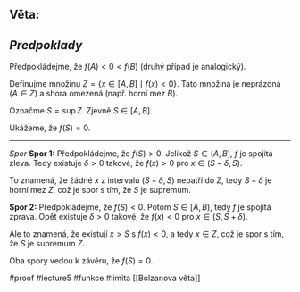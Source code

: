 ## Věta: 
*Predpoklady*
---
Předpokládejme, že $f(A) < 0 < f(B)$ (druhý případ je analogický).

Definujme množinu $Z = \{x \in [A, B] \mid f(x) < 0\}$. Tato množina je neprázdná ($A \in Z$) a shora omezená (např. horní mez $B$).

Označme $S = \sup Z$. Zjevně $S \in [A, B]$.

Ukážeme, že $f(S) = 0$.

---
*Spor*
**Spor 1:** Předpokládejme, že $f(S) > 0$. Jelikož $S \in (A, B]$, $f$ je spojitá zleva. Tedy existuje $\delta > 0$ takové, že $f(x) > 0$ pro $x \in (S - \delta, S)$.

To znamená, že žádné $x$ z intervalu $(S - \delta, S)$ nepatří do $Z$, tedy $S - \delta$ je horní mez $Z$, což je spor s tím, že $S$ je supremum.

**Spor 2:** Předpokládejme, že $f(S) < 0$. Potom $S \in [A, B)$, tedy $f$ je spojitá zprava. Opět existuje $\delta > 0$ takové, že $f(x) < 0$ pro $x \in (S, S + \delta)$.

Ale to znamená, že existují $x > S$ s $f(x) < 0$, a tedy $x \in Z$, což je spor s tím, že $S$ je supremum $Z$.

Oba spory vedou k závěru, že $f(S) = 0$.



#proof #lecture5 #funkce  #limita
[[Bolzanova věta]]